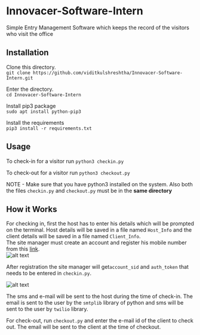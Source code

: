 # Innovacer-Software-Intern

Simple Entry Management Software which keeps the record of the visitors who visit the office

## Installation
Clone this directory.  
`git clone https://github.com/viditkulshreshtha/Innovacer-Software-Intern.git`  

Enter the directory.  
`cd Innovacer-Software-Intern`  

Install pip3 package  
`sudo apt install python-pip3`  

Install the requirements  
`pip3 install -r requirements.txt`  


## Usage  
To check-in for a visitor run `python3 checkin.py`   

To check-out for a visitor run `python3 checkout.py`    

NOTE - Make sure that you have python3 installed on the system. Also both the files `checkin.py` and `checkout.py` must be in the **same directory**  


## How it Works  
For checking in, first the host has to enter his details which will be prompted on the terminal. Host details will be saved in a file named `Host_Info` and the client details will be saved in a file named `Client_Info`.  
The site manager must create an account and register his mobile number from this [link](https://www.twilio.com/try-twilio).  
![alt text](https://github.com/viditkulshreshtha/Innovacer-Software-Intern/blob/master/Twilio_details.png "Twilio details")

After registration the site manager will get`account_sid` and `auth_token` that needs to be entered in `checkin.py`.  

![alt text](https://github.com/viditkulshreshtha/Innovacer-Software-Intern/blob/master/Details.png "")  

The sms and e-mail will be sent to the host during the time of check-in. 
The email is sent to the user by the `smtplib` library of python and sms will be sent to the user by `twilio` library.  

For check-out, run `checkout.py`  and enter the e-mail id of the client to check out. The email will be sent to the client at the time of checkout.  





